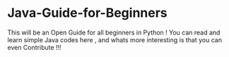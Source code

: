 # Java-Guide-for-Beginners
 This will be an Open Guide for all beginners in Python ! You can read and learn simple Java codes here , and whats more interesting is that you can even Contribute !!! 
